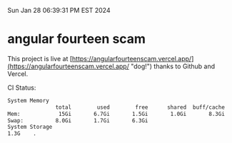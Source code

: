 Sun Jan 28 06:39:31 PM EST 2024

# angular fourteen scam


This project is live at [https://angularfourteenscam.vercel.app/](https://angularfourteenscam.vercel.app/ "dog!") thanks to Github and Vercel.

CI Status: 

```bash
System Memory
               total        used        free      shared  buff/cache   available
Mem:            15Gi       6.7Gi       1.5Gi       1.0Gi       8.3Gi       8.6Gi
Swap:          8.0Gi       1.7Gi       6.3Gi
System Storage
1.3G	.
